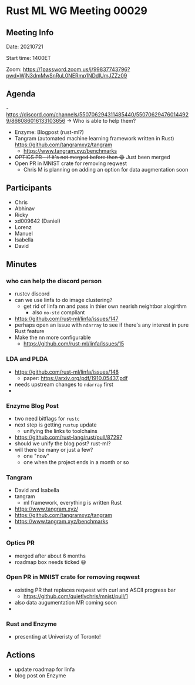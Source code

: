 # Rust ML WG Meeting 00029

## Meeting Info

Date: 20210721

Start time: 1400ET

Zoom: https://1password.zoom.us/j/99837743796?pwd=WjN3dmMwSnRuL0NERmp1NDdlUmJZZz09 

## Agenda
-https://discord.com/channels/550706294311485440/550706294760144929/866086016133103656 -> Who is able to help them?
- Enzyme: Blogpost (rust-ml?)
- Tangram (automated machine learning framework written in Rust) https://github.com/tangramxyz/tangram 
    - https://www.tangram.xyz/benchmarks 
- ~~OPTICS PR - if it's not merged before then :grin:~~ Just been merged
- Open PR in MNIST crate for removing reqwest
    - Chris M is planning on adding an option for data augmentation soon

## Participants

- Chris
- Abhinav
- Ricky
- xd009642 (Daniel)
- Lorenz
- Manuel 
- Isabella
- David

## Minutes

### who can help the discord person
- rustcv discord
- can we use linfa to do image clustering? 
    - get rid of linfa nn and pass in thier own nearish neightbor alogirthm 
        - also `no-std` compliant 
- https://github.com/rust-ml/linfa/issues/147
- perhaps open an issue with `ndarray` to see if there's any interest in pure Rust feature 
- Make the nn more configurable 
    - https://github.com/rust-ml/linfa/issues/15

### LDA and PLDA

- https://github.com/rust-ml/linfa/issues/148 
    - paper: https://arxiv.org/pdf/1910.05437.pdf
- needs upstream changes to `ndarray` first 
- 

### Enzyme Blog Post 

- two need bitflags for `rustc`
- next step is getting `rustup` update
    - unifying the links to toolchains 
- https://github.com/rust-lang/rust/pull/87297
- should we unify the blog post? rust-ml? 
- will there be many or just a few? 
    - one "now"
    - one when the project ends in a month or so  

### Tangram 

- David and Isabella 
- tangram 
    - ml framework, everything is written Rust 
- https://www.tangram.xyz/ 
- https://github.com/tangramxyz/tangram 
- https://www.tangram.xyz/benchmarks 
- 

### Optics PR 

- merged after about 6 months
- roadmap box needs ticked :smiley: 

### Open PR in MNIST crate for removing reqwest
- existing PR that replaces reqwest with curl and ASCII progress bar 
    - https://github.com/quietlychris/mnist/pull/1 
- also data augumentation MR coming soon 
- 

### Rust and Enzyme 

- presenting at Univeristy of Toronto! 


## Actions 

- update roadmap for linfa
- blog post on Enzyme